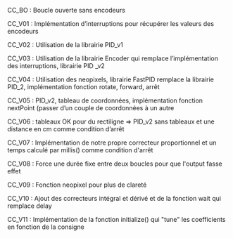 CC_BO : Boucle ouverte sans encodeurs

CC_V01 : Implémentation d’interruptions pour récupérer les valeurs des encodeurs

CC_V02 : Utilisation de la librairie PID_v1

CC_V03 : Utilisation de la librairie Encoder qui remplace l’implémentation des interruptions, librairie PID _v2

CC_V04 : Utilisation des neopixels, librairie FastPID remplace la librairie PID_2, implémentation fonction rotate, forward, arrêt

CC_V05 : PID_v2, tableau de coordonnées, implémentation fonction nextPoint (passer d’un couple de coordonnées à un autre

CC_V06 : tableaux OK pour du rectiligne => PID_v2 sans tableaux et une distance en cm comme condition d’arrêt 

CC_V07 : Implémentation de notre propre correcteur proportionnel et un temps calculé par millis() comme condition d'arrêt

CC_V08 : Force une durée fixe entre deux boucles pour que l'output fasse effet

CC_V09 : Fonction neopixel pour plus de clareté

CC_V10 : Ajout des correcteurs intégral et dérivé et de la fonction wait qui remplace delay

CC_V11 : Implémentation de la fonction initialize() qui "tune" les coefficients en fonction de la consigne
